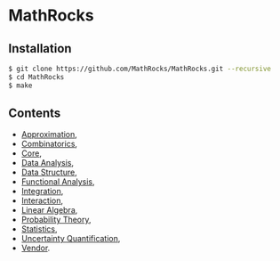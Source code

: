 # MathRocks

## Installation

```bash
$ git clone https://github.com/MathRocks/MathRocks.git --recursive
$ cd MathRocks
$ make
```

## Contents

* [Approximation](https://github.com/MathRocks/Approximation),
* [Combinatorics](https://github.com/MathRocks/Combinatorics),
* [Core](https://github.com/MathRocks/Core),
* [Data Analysis](https://github.com/MathRocks/DataAnalysis),
* [Data Structure](https://github.com/MathRocks/DataStructure),
* [Functional Analysis](https://github.com/MathRocks/FunctionalAnalysis),
* [Integration](https://github.com/MathRocks/Integration),
* [Interaction](https://github.com/MathRocks/Interaction),
* [Linear Algebra](https://github.com/MathRocks/LinearAlgebra),
* [Probability Theory](https://github.com/MathRocks/ProbabilityTheory),
* [Statistics](https://github.com/MathRocks/Statistics),
* [Uncertainty Quantification](https://github.com/MathRocks/UncertaintyQuantification),
* [Vendor](https://github.com/MathRocks/Vendor).
